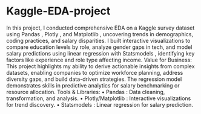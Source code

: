 # Kaggle-EDA-project
 In this project, I conducted comprehensive EDA on a Kaggle survey dataset using Pandas , Plotly , and Matplotlib , uncovering trends in demographics, coding practices, and salary disparities. I built interactive visualizations to compare education levels by role, analyze gender gaps in tech, and model salary predictions using linear regression with Statsmodels , identifying key factors like experience and role type affecting income. Value for Business: This project highlights my ability to derive actionable insights from complex datasets, enabling companies to optimize workforce planning, address diversity gaps, and build data-driven strategies. The regression model demonstrates skills in predictive analytics for salary benchmarking or resource allocation. Tools & Libraries: • Pandas : Data cleaning, transformation, and analysis. • Plotly/Matplotlib : Interactive visualizations for trend discovery. • Statsmodels : Linear regression for salary prediction. 
